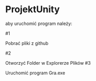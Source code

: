# ProjektUnity

aby uruchomić program należy:

#1

Pobrać pliki z github

#2

Otworzyć Folder w Explorerze Plików
#3

Uruchomić program Gra.exe
